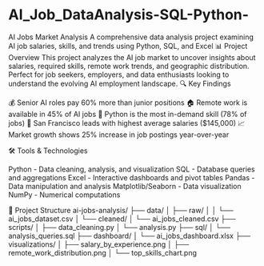 # AI_Job_DataAnalysis-SQL-Python-
AI Jobs Market Analysis A comprehensive data analysis project examining AI job salaries, skills, and trends using Python, SQL, and Excel
📊 Project Overview
This project analyzes the AI job market to uncover insights about salaries, required skills, remote work trends, and geographic distribution. Perfect for job seekers, employers, and data enthusiasts looking to understand the evolving AI employment landscape.
🔍 Key Findings

💰 Senior AI roles pay 60% more than junior positions
🏠 Remote work is available in 45% of AI jobs
🐍 Python is the most in-demand skill (78% of jobs)
📍 San Francisco leads with highest average salaries ($145,000)
📈 Market growth shows 25% increase in job postings year-over-year

🛠️ Tools & Technologies

Python - Data cleaning, analysis, and visualization
SQL - Database queries and aggregations
Excel - Interactive dashboards and pivot tables
Pandas - Data manipulation and analysis
Matplotlib/Seaborn - Data visualization
NumPy - Numerical computations

📁 Project Structure
ai-jobs-analysis/
├── data/
│   ├── raw/
│   │   └── ai_jobs_dataset.csv
│   └── cleaned/
│       └── ai_jobs_cleaned.csv
├── scripts/
│   ├── data_cleaning.py
│   └── analysis.py
├── sql/
│   └── analysis_queries.sql
├── dashboard/
│   └── ai_jobs_dashboard.xlsx
├── visualizations/
│   ├── salary_by_experience.png
│   ├── remote_work_distribution.png
│   └── top_skills_chart.png
